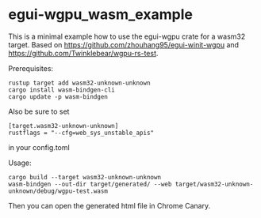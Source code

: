 # egui-wgpu_wasm_example
This is a minimal example how to use the egui-wgpu crate for a wasm32 target. Based on https://github.com/zhouhang95/egui-winit-wgpu and https://github.com/Twinklebear/wgpu-rs-test.

Prerequisites:
```
rustup target add wasm32-unknown-unknown
cargo install wasm-bindgen-cli
cargo update -p wasm-bindgen
```
Also be sure to set 
```
[target.wasm32-unknown-unknown]
rustflags = "--cfg=web_sys_unstable_apis"
```
in your config.toml

Usage:
```
cargo build --target wasm32-unknown-unknown  
wasm-bindgen --out-dir target/generated/ --web target/wasm32-unknown-unknown/debug/wgpu-test.wasm  
```
Then you can open the generated html file in Chrome Canary.
